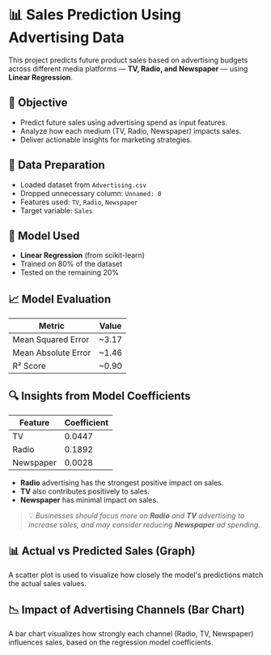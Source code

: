 # 📊 Sales Prediction Using Advertising Data

This project predicts future product sales based on advertising budgets across different media platforms — **TV, Radio, and Newspaper** — using **Linear Regression**.

## 🎯 Objective

- Predict future sales using advertising spend as input features.
- Analyze how each medium (TV, Radio, Newspaper) impacts sales.
- Deliver actionable insights for marketing strategies.

## 🧹 Data Preparation

- Loaded dataset from `Advertising.csv`
- Dropped unnecessary column: `Unnamed: 0`
- Features used: `TV`, `Radio`, `Newspaper`
- Target variable: `Sales`

## 🤖 Model Used

- **Linear Regression** (from scikit-learn)
- Trained on 80% of the dataset
- Tested on the remaining 20%

## 📈 Model Evaluation

| Metric               | Value     |
|----------------------|-----------|
| Mean Squared Error   | ~3.17     |
| Mean Absolute Error  | ~1.46     |
| R² Score             | ~0.90     |

## 🔍 Insights from Model Coefficients

| Feature     | Coefficient |
|-------------|-------------|
| TV          | 0.0447      |
| Radio       | 0.1892      |
| Newspaper   | 0.0028      |

- **Radio** advertising has the strongest positive impact on sales.
- **TV** also contributes positively to sales.
- **Newspaper** has minimal impact on sales.

> 💡 *Businesses should focus more on **Radio** and **TV** advertising to increase sales, and may consider reducing **Newspaper** ad spending.*

## 📊 Actual vs Predicted Sales (Graph)

A scatter plot is used to visualize how closely the model's predictions match the actual sales values.

## 📉 Impact of Advertising Channels (Bar Chart)

A bar chart visualizes how strongly each channel (Radio, TV, Newspaper) influences sales, based on the regression model coefficients.
